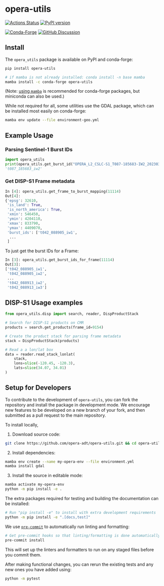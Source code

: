 # opera-utils

[![Actions Status][actions-badge]][actions-link]
[![PyPI version][pypi-version]][pypi-link]

[![Conda-Forge][conda-badge]][conda-link]
[![GitHub Discussion][github-discussions-badge]][github-discussions-link]

<!-- prettier-ignore-start -->
[actions-badge]:            https://github.com/opera-adt/opera-utils/actions/workflows/ci.yml/badge.svg
[actions-link]:             https://github.com/opera-adt/opera-utils/actions
[conda-badge]:              https://img.shields.io/conda/vn/conda-forge/opera-utils
[conda-link]:               https://github.com/conda-forge/opera-utils-feedstock
[github-discussions-badge]: https://img.shields.io/static/v1?label=Discussions&message=Ask&color=blue&logo=github
[github-discussions-link]:  https://github.com/opera-adt/opera-utils/discussions
[pypi-link]:                https://pypi.org/project/opera-utils/
[pypi-platforms]:           https://img.shields.io/pypi/pyversions/opera-utils
[pypi-version]:             https://img.shields.io/pypi/v/opera-utils

<!-- prettier-ignore-end -->

## Install

The `opera_utils` package is available on PyPI and conda-forge:

```bash
pip install opera-utils
```
```bash
# if mamba is not already installed: conda install -n base mamba
mamba install -c conda-forge opera-utils
```
(Note: [using `mamba`](https://mamba.readthedocs.io/en/latest/mamba-installation.html#mamba-install) is recommended for conda-forge packages, but miniconda can also be used.)

While not required for all, some utilities use the GDAL package, which can be installed most easily on conda-forge:
```bash
mamba env update --file environment-geo.yml
```

## Example Usage

### Parsing Sentinel-1 Burst IDs

```python
import opera_utils
print(opera_utils.get_burst_id("OPERA_L2_CSLC-S1_T087-185683-IW2_20230322T161649Z_20240504T185235Z_S1A_VV_v1.1.h5"))
't087_185683_iw2'
```

### Get DISP-S1 Frame metadata

```python
In [4]: opera_utils.get_frame_to_burst_mapping(11114)
Out[4]:
{'epsg': 32610,
 'is_land': True,
 'is_north_america': True,
 'xmin': 546450,
 'ymin': 4204110,
 'xmax': 833790,
 'ymax': 4409070,
 'burst_ids': ['t042_088905_iw1',
  ...
 ]
  ```

To just get the burst IDs for a Frame:
```python
In [3]: opera_utils.get_burst_ids_for_frame(11114)
Out[3]:
['t042_088905_iw1',
 't042_088905_iw2',
 ...
 't042_088913_iw2',
 't042_088913_iw3']
 ```

## DISP-S1 Usage examples

```python
from opera_utils.disp import search, reader, DispProductStack

# Search for DISP-S1 products on CMR
products = search.get_products(frame_id=9154)

# Create the product stack for parsing frame metadata
stack = DispProductStack(products)

# Read a a lon/lat box
data = reader.read_stack_lonlat(
    stack,
    lons=slice(-120.45, -120.3),
    lats=slice(34.07, 34.01)
)
```

## Setup for Developers

To contribute to the development of `opera-utils`, you can fork the repository and install the package in development mode.
We encourage new features to be developed on a new branch of your fork, and then submitted as a pull request to the main repository.

To install locally,

1. Download source code:
```bash
git clone https://github.com/opera-adt/opera-utils.git && cd opera-utils
```
2. Install dependencies:
```bash
mamba env create --name my-opera-env --file environment.yml
mamba install gdal
```

3. Install the source in editable mode:
```bash
mamba activate my-opera-env
python -m pip install -e .
```

The extra packages required for testing and building the documentation can be installed:
```bash
# Run "pip install -e" to install with extra development requirements
python -m pip install -e ".[docs,test]"
```

We use [`pre-commit`](https://pre-commit.com/) to automatically run linting and formatting:
```bash
# Get pre-commit hooks so that linting/formatting is done automatically
pre-commit install
```
This will set up the linters and formatters to run on any staged files before you commit them.

After making functional changes, you can rerun the existing tests and any new ones you have added using:
```bash
python -m pytest
```
